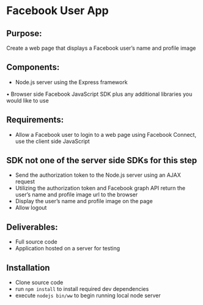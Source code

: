 # Facebook User App

## Purpose: 

Create a web page that displays a Facebook user’s name and profile image

## Components:

* Node.js server using the Express framework

• Browser side Facebook JavaScript SDK plus any additional libraries you would like to use

## Requirements:

* Allow a Facebook user to login to a web page using Facebook Connect, use the client side JavaScript 

## SDK not one of the server side SDKs for this step

* Send the authorization token to the Node.js server using an AJAX request
* Utilizing the authorization token and Facebook graph API return the user’s name and profile image url to the browser
* Display the user’s name and profile image on the page
* Allow logout

## Deliverables:

* Full source code
* Application hosted on a server for testing

## Installation
* Clone source code
* run `npm install` to install required dev dependencies
* execute `nodejs bin/ww` to begin running local node server